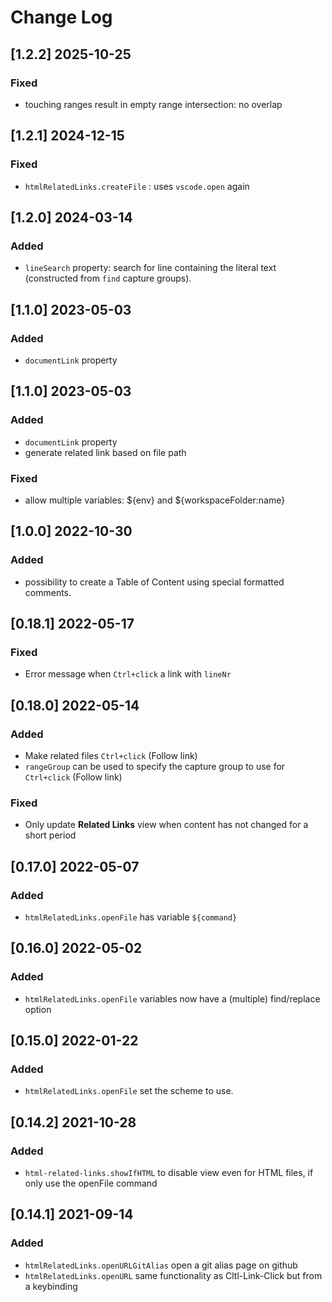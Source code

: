 # Change Log

## [1.2.2] 2025-10-25
### Fixed
- touching ranges result in empty range intersection: no overlap

## [1.2.1] 2024-12-15
### Fixed
- `htmlRelatedLinks.createFile` : uses `vscode.open` again

## [1.2.0] 2024-03-14
### Added
- `lineSearch` property: search for line containing the literal text (constructed from `find` capture groups).

## [1.1.0] 2023-05-03
### Added
- `documentLink` property
## [1.1.0] 2023-05-03
### Added
- `documentLink` property
- generate related link based on file path
### Fixed
- allow multiple variables: ${env} and ${workspaceFolder:name}

## [1.0.0] 2022-10-30
### Added
- possibility to create a Table of Content using special formatted comments.

## [0.18.1] 2022-05-17
### Fixed
- Error message when `Ctrl+click` a link with `lineNr`

## [0.18.0] 2022-05-14
### Added
- Make related files `Ctrl+click` (Follow link)
- `rangeGroup` can be used to specify the capture group to use for `Ctrl+click` (Follow link)
### Fixed
- Only update **Related Links** view when content has not changed for a short period

## [0.17.0] 2022-05-07
### Added
- `htmlRelatedLinks.openFile` has variable `${command}`

## [0.16.0] 2022-05-02
### Added
- `htmlRelatedLinks.openFile` variables now have a (multiple) find/replace option

## [0.15.0] 2022-01-22
### Added
- `htmlRelatedLinks.openFile` set the scheme to use.

## [0.14.2] 2021-10-28
### Added
- `html-related-links.showIfHTML` to disable view even for HTML files, if only use the openFile command

## [0.14.1] 2021-09-14
### Added
- `htmlRelatedLinks.openURLGitAlias` open a git alias page on github
- `htmlRelatedLinks.openURL` same functionality as Cltl-Link-Click but from a keybinding
